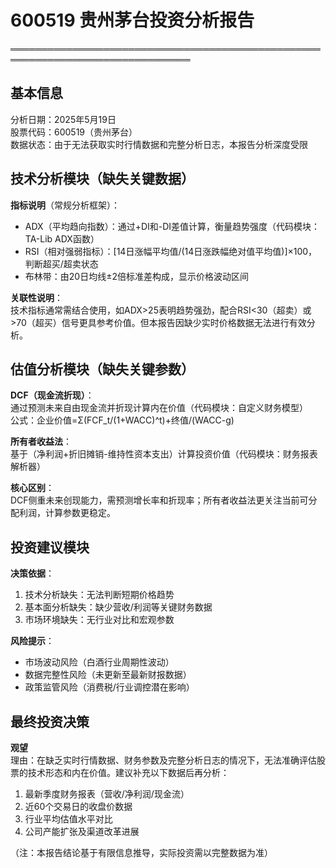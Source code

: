 

# 600519 贵州茅台投资分析报告

═══════════════════════════════════════════════════════════════════════════════
## 基本信息
分析日期：2025年5月19日  
股票代码：600519（贵州茅台）  
数据状态：由于无法获取实时行情数据和完整分析日志，本报告分析深度受限

## 技术分析模块（缺失关键数据）
**指标说明**（常规分析框架）：
- ADX（平均趋向指数）：通过+DI和-DI差值计算，衡量趋势强度（代码模块：TA-Lib ADX函数）
- RSI（相对强弱指标）：[14日涨幅平均值/(14日涨跌幅绝对值平均值)]×100，判断超买/超卖状态
- 布林带：由20日均线±2倍标准差构成，显示价格波动区间

**关联性说明**：  
技术指标通常需结合使用，如ADX>25表明趋势强劲，配合RSI<30（超卖）或>70（超买）信号更具参考价值。但本报告因缺少实时价格数据无法进行有效分析。

## 估值分析模块（缺失关键参数）
**DCF（现金流折现）**：  
通过预测未来自由现金流并折现计算内在价值（代码模块：自定义财务模型）  
公式：企业价值=Σ(FCF_t/(1+WACC)^t)+终值/(WACC-g)

**所有者收益法**：  
基于（净利润+折旧摊销-维持性资本支出）计算投资价值（代码模块：财务报表解析器）

**核心区别**：  
DCF侧重未来创现能力，需预测增长率和折现率；所有者收益法更关注当前可分配利润，计算参数更稳定。

## 投资建议模块
**决策依据**：  
1. 技术分析缺失：无法判断短期价格趋势  
2. 基本面分析缺失：缺少营收/利润等关键财务数据  
3. 市场环境缺失：无行业对比和宏观参数

**风险提示**：  
- 市场波动风险（白酒行业周期性波动）  
- 数据完整性风险（未更新至最新财报数据）  
- 政策监管风险（消费税/行业调控潜在影响）

## 最终投资决策
**观望**  
理由：在缺乏实时行情数据、财务参数及完整分析日志的情况下，无法准确评估股票的技术形态和内在价值。建议补充以下数据后再分析：  
1. 最新季度财务报表（营收/净利润/现金流）  
2. 近60个交易日的收盘价数据  
3. 行业平均估值水平对比  
4. 公司产能扩张及渠道改革进展

（注：本报告结论基于有限信息推导，实际投资需以完整数据为准）